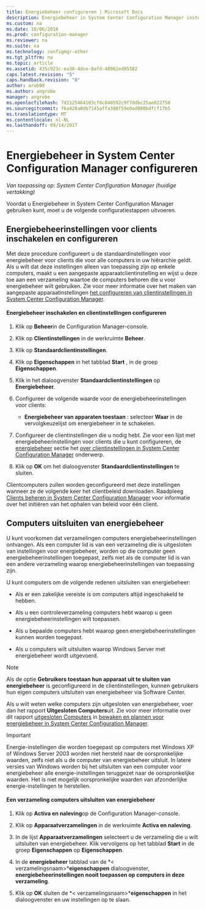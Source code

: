 ```yaml
---
title: Energiebeheer configureren | Microsoft Docs
description: Energiebeheer in System Center Configuration Manager instellen.
ms.custom: na
ms.date: 10/06/2016
ms.prod: configuration-manager
ms.reviewer: na
ms.suite: na
ms.technology: configmgr-other
ms.tgt_pltfrm: na
ms.topic: article
ms.assetid: 435c923c-ea30-4dce-8afd-48962ed85502
caps.latest.revision: "5"
caps.handback.revision: "0"
author: arob98
ms.author: angrobe
manager: angrobe
ms.openlocfilehash: 7d2125464103cf0c040592c9f7ddbc25ae022758
ms.sourcegitcommit: f6a428a8db7145affa388f59e0ad880bdfcf17b5
ms.translationtype: MT
ms.contentlocale: nl-NL
ms.lasthandoff: 09/14/2017
---
```

# <a name="configuring-power-management-in-system-center-configuration-manager"></a>Energiebeheer in System Center Configuration Manager configureren

*Van toepassing op: System Center Configuration Manager (huidige vertakking)*

Voordat u Energiebeheer in System Center Configuration Manager gebruiken kunt, moet u de volgende configuratiestappen uitvoeren.  

## <a name="enable-and-configure-power-management-client-settings"></a>Energiebeheerinstellingen voor clients inschakelen en configureren  
 Met deze procedure configureert u de standaardinstellingen voor energiebeheer voor clients die voor alle computers in uw hiërarchie geldt. Als u wilt dat deze instellingen alleen van toepassing zijn op enkele computers, maakt u een aangepaste apparaatclientinstelling en wijst u deze toe aan een verzameling waartoe de computers behoren die u voor energiebeheer wilt gebruiken. Zie voor meer informatie over het maken van aangepaste apparaatinstellingen [het configureren van clientinstellingen in System Center Configuration Manager](../../../../core/clients/deploy/configure-client-settings.md).  

#### <a name="to-enable-power-management-and-configure-client-settings"></a>Energiebeheer inschakelen en clientinstellingen configureren  

1.  Klik op **Beheer**in de Configuration Manager-console.  

2.  Klik op **Clientinstellingen** in de werkruimte **Beheer**.  

3.  Klik op **Standaardclientinstellingen**.  

4.  Klik op **Eigenschappen** in het tabblad **Start** , in de groep **Eigenschappen**.  

5.  Klik in het dialoogvenster **Standaardclientinstellingen** op **Energiebeheer**.  

6.  Configureer de volgende waarde voor de energiebeheerinstellingen voor clients:  

    -   **Energiebeheer van apparaten toestaan** : selecteer **Waar** in de vervolgkeuzelijst om energiebeheer in te schakelen.  

7.  Configureer de clientinstellingen die u nodig hebt. Zie voor een lijst met energiebeheerinstellingen voor clients die u kunt configureren, de [energiebeheer](../../../../core/clients/deploy/about-client-settings.md#power-management) sectie het [over clientinstellingen in System Center Configuration Manager](../../../../core/clients/deploy/about-client-settings.md) onderwerp.  

8.  Klik op **OK** om het dialoogvenster **Standaardclientinstellingen** te sluiten.  

 Clientcomputers zullen worden geconfigureerd met deze instellingen wanneer ze de volgende keer het clientbeleid downloaden. Raadpleeg [Clients beheren in System Center Configuration Manager](../../../../core/clients/manage/manage-clients.md) voor informatie over het initiëren van het ophalen van beleid voor één client.  

## <a name="exclude-computers-from-power-management"></a>Computers uitsluiten van energiebeheer  
 U kunt voorkomen dat verzamelingen computers energiebeheerinstellingen ontvangen. Als een computer lid is van een verzameling die is uitgesloten van instellingen voor energiebeheer, worden op die computer geen energiebeheerinstellingen toegepast, zelfs niet als de computer lid is van een andere verzameling waarop energiebeheerinstellingen van toepassing zijn.  

 U kunt computers om de volgende redenen uitsluiten van energiebeheer:  

-   Als er een zakelijke vereiste is om computers altijd ingeschakeld te hebben.  

-   Als u een controleverzameling computers hebt waarop u geen energiebeheerinstellingen wilt toepassen.  

-   Als u bepaalde computers hebt waarop geen energiebeheerinstellingen kunnen worden toegepast.  

-   Als u computers wilt uitsluiten waarop Windows Server met energiebeheer wordt uitgevoerd.  

> [!NOTE]  
>  Als de optie **Gebruikers toestaan hun apparaat uit te sluiten van energiebeheer** is geconfigureerd in de clientinstellingen, kunnen gebruikers hun eigen computers uitsluiten van energiebeheer via Software Center.  

 Als u wilt weten welke computers zijn uitgesloten van energiebeheer, voer dan het rapport **Uitgesloten Computers**uit. Zie voor meer informatie over dit rapport [uitgesloten Computers](../../../../core/clients/manage/power/monitor-and-plan-for-power-management.md#BKMK_Excluded) in [bewaken en plannen voor energiebeheer in System Center Configuration Manager](../../../../core/clients/manage/power/monitor-and-plan-for-power-management.md).  

> [!IMPORTANT]  
>  Energie-instellingen die worden toegepast op computers met Windows XP of Windows Server 2003 worden niet hersteld naar de oorspronkelijke waarden, zelfs niet als u de computer van energiebeheer uitsluit. In latere versies van Windows worden bij het uitsluiten van een computer voor energiebeheer alle energie-instellingen teruggezet naar de oorspronkelijke waarden. Het is niet mogelijk oorspronkelijke waarden van afzonderlijke energie-instellingen te herstellen.  

#### <a name="to-exclude-a-collection-of-computers-from-power-management"></a>Een verzameling computers uitsluiten van energiebeheer  

1.  Klik op **Activa en naleving**op de Configuration Manager-console.  

2.  Klik op **Apparaatverzamelingen** in de werkruimte **Activa en naleving**.  

3.  In de lijst **Apparaatverzamelingen** selecteert u de verzameling die u wilt uitsluiten van energiebeheer. Klik vervolgens op het tabblad **Start** in de groep **Eigenschappen** op **Eigenschappen**.  

4.  In de **energiebeheer** tabblad van de *< verzamelingsnaam\>***eigenschappen** dialoogvenster, **energiebeheerinstellingen nooit toepassen op computers in deze verzameling**.  

5.  Klik op **OK** sluiten de *< verzamelingsnaam\>***eigenschappen** in het dialoogvenster en uw instellingen op te slaan.  
